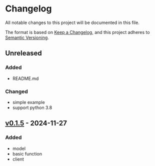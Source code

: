 # Changelog

All notable changes to this project will be documented in this file.

The format is based on [Keep a Changelog](https://keepachangelog.com/en/1.0.0/),
and this project adheres to [Semantic Versioning](https://semver.org/spec/v2.0.0.html).

## Unreleased


### Added
- README.md

### Changed
- simple example
- support python 3.8


## [v0.1.5](https://github.com/tracesql/tracesql-py/releases/tag/v0.1.5) - 2024-11-27

### Added
- model
- basic function
- client
